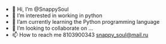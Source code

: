 - 👋 Hi, I’m @SnappySoul
- 👀 I’m interested in working in python
- 🌱 I’am currently learning the Python programming language
- 💞️ I’m looking to collaborate on ...
- 📫 How to reach me 8103900343 snappy_soul@mail.ru

<!---
SnappySoul/SnappySoul is a ✨ special ✨ repository because its `README.md` (this file) appears on your GitHub profile.
You can click the Preview link to take a look at your changes.
--->
